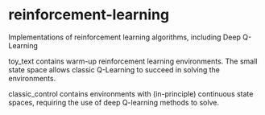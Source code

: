 # reinforcement-learning
Implementations of reinforcement learning algorithms, including Deep Q-Learning

toy_text contains warm-up reinforcement learning environments. The small state space allows classic Q-Learning to succeed in solving the environments.

classic_control contains environments with (in-principle) continuous state spaces, requiring the use of deep Q-learning methods to solve.
